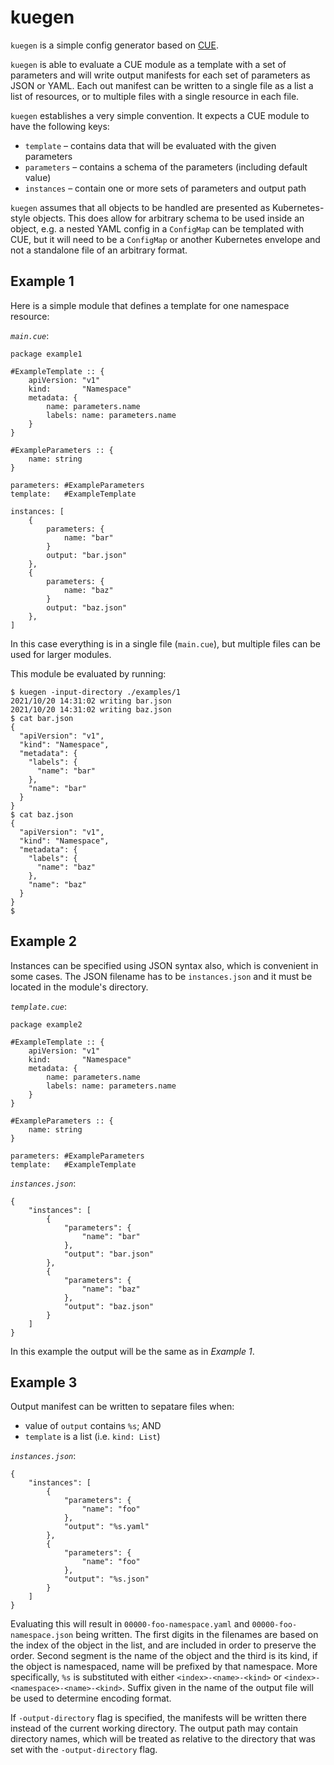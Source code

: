 # kuegen

`kuegen` is a simple config generator based on [CUE](https://cuelang.org).

`kuegen` is able to evaluate a CUE module as a template with a set of parameters
and will write output manifests for each set of parameters as JSON or YAML.
Each out manifest can be written to a single file as a list a list of resources,
or to multiple files with a single resource in each file.

`kuegen` establishes a very simple convention. It expects a CUE module to have
the following keys:

- `template` – contains data that will be evaluated with the given parameters
- `parameters` – contains a schema of the parameters (including default value)
- `instances` – contain one or more sets of parameters and output path

`kuegen` assumes that all objects to be handled are presented as Kubernetes-style
objects. This does allow for arbitrary schema to be used inside an object, e.g.
a nested YAML config in a `ConfigMap` can be templated with CUE, but it will need
to be a `ConfigMap` or another Kubernetes envelope and not a standalone file of
an arbitrary format.

## Example 1

Here is a simple module that defines a template for one namespace resource:

_`main.cue`_:
```
package example1

#ExampleTemplate :: {
	apiVersion: "v1"
	kind:       "Namespace"
	metadata: {
		name: parameters.name
		labels: name: parameters.name
	}
}

#ExampleParameters :: {
	name: string
}

parameters: #ExampleParameters
template:   #ExampleTemplate

instances: [
	{
		parameters: {
			name: "bar"
		}
		output: "bar.json"
	},
	{
		parameters: {
			name: "baz"
		}
		output: "baz.json"
	},
]
```

In this case everything is in a single file (`main.cue`), but multiple files can be
used for larger modules.

This module be evaluated by running:

```
$ kuegen -input-directory ./examples/1
2021/10/20 14:31:02 writing bar.json
2021/10/20 14:31:02 writing baz.json
$ cat bar.json
{
  "apiVersion": "v1",
  "kind": "Namespace",
  "metadata": {
    "labels": {
      "name": "bar"
    },
    "name": "bar"
  }
}
$ cat baz.json
{
  "apiVersion": "v1",
  "kind": "Namespace",
  "metadata": {
    "labels": {
      "name": "baz"
    },
    "name": "baz"
  }
}
$
```

## Example 2

Instances can be specified using JSON syntax also, which is convenient in some cases.
The JSON filename has to be `instances.json` and it must be located in the module's directory.

_`template.cue`_:
```
package example2

#ExampleTemplate :: {
	apiVersion: "v1"
	kind:       "Namespace"
	metadata: {
		name: parameters.name
		labels: name: parameters.name
	}
}

#ExampleParameters :: {
	name: string
}

parameters: #ExampleParameters
template:   #ExampleTemplate
```

_`instances.json`_:

```
{
    "instances": [
        {
            "parameters": {
                "name": "bar"
            },
            "output": "bar.json"
        },
        {
            "parameters": {
                "name": "baz"
            },
            "output": "baz.json"
        }
    ]
}
```

In this example the output will be the same as in _Example 1_.

## Example 3

Output manifest can be written to sepatare files when:
- value of `output` contains `%s`; AND
- `template` is a list (i.e. `kind: List`)

_`instances.json`_:
```
{
    "instances": [
        {
            "parameters": {
                "name": "foo"
            },
            "output": "%s.yaml"
        },
        {
            "parameters": {
                "name": "foo"
            },
            "output": "%s.json"
        }
    ]
}
```

Evaluating this will result in `00000-foo-namespace.yaml` and `00000-foo-namespace.json` being written.
The first digits in the filenames are based on the index of the object in the list, and are included in
order to preserve the order. Second segment is the name of the object and the third is its kind, if the
object is namespaced, name will be prefixed by that namespace.
More specifically, `%s` is substituted with either `<index>-<name>-<kind>` or `<index>-<namespace>-<name>-<kind>`.
Suffix given in the name of the output file will be used to determine encoding format.

If `-output-directory` flag is specified, the manifests will be written there instead of the current working
directory. The output path may contain directory names, which will be treated as relative to the directory that
was set with the `-output-directory` flag.
